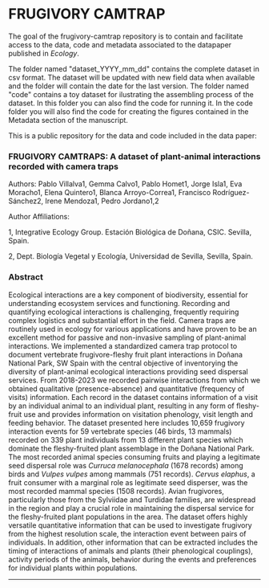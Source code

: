 # FRUGIVORY CAMTRAP

The goal of the frugivory-camtrap repository is to contain and facilitate access to the data, code and metadata associated to the datapaper published in _Ecology_. 

The folder named "dataset_YYYY_mm_dd" contains the complete dataset in csv format. The dataset will be updated with new field data when available and the folder will contain the date for the last version. The folder named "code" contains a toy dataset for ilustrating the assembling process of the dataset. In this folder you can also find the code for running it. In the code folder you will also find the code for creating the figures contained in the Metadata section of the manuscript.   

This is a public repository for the data and code included in the data paper:

### FRUGIVORY CAMTRAPS: A dataset of plant-animal interactions recorded with camera traps

Authors:
Pablo Villalva1, Gemma Calvo1, Pablo Homet1, Jorge Isla1, Eva Moracho1, Elena Quintero1, Blanca Arroyo-Correa1, Francisco Rodríguez-Sánchez2, Irene Mendoza1, Pedro Jordano1,2 


Author Affiliations:


1, Integrative Ecology Group. Estación Biológica de Doñana, CSIC. Sevilla, Spain.


2, Dept. Biología Vegetal y Ecología, Universidad de Sevilla, Sevilla, Spain.

### Abstract
Ecological interactions are a key component of biodiversity, essential for understanding ecosystem services and functioning. Recording and quantifying ecological interactions is challenging, frequently requiring complex logistics and substantial effort in the field. Camera traps are routinely used in ecology for various applications and have proven to be an excellent method for passive and non-invasive sampling of plant-animal interactions. We implemented a standardized camera trap protocol to document vertebrate frugivore-fleshy fruit plant interactions in Doñana National Park, SW Spain with the central objective of inventorying the diversity of plant-animal ecological interactions providing seed dispersal services. From 2018-2023 we recorded pairwise interactions from which we obtained qualitative (presence-absence) and quantitative (frequency of visits) information. Each record in the dataset contains information of a visit by an individual animal to an individual plant, resulting in any form of fleshy-fruit use and provides information on visitation phenology, visit length and feeding behavior. The dataset presented here includes 10,659 frugivory interaction events for 59 vertebrate species (46 birds, 13 mammals) recorded on 339 plant individuals from 13 different plant species which dominate the fleshy-fruited plant assemblage in the Doñana National Park. The most recorded animal species consuming fruits and playing a legitimate seed dispersal role was _Curruca melanocephala_ (1678 records) among birds and _Vulpes vulpes_ among mammals (751 records). _Cervus elaphus_, a fruit consumer with a marginal role as legitimate seed disperser, was the most recorded mammal species (1508 records). Avian frugivores, particularly those from the Sylviidae and Turdidae families, are widespread in the region and play a crucial role in maintaining the dispersal service for the fleshy-fruited plant populations in the area. The dataset offers highly versatile quantitative information that can be used to investigate frugivory from the highest resolution scale, the interaction event between pairs of individuals. In addition, other information that can be extracted includes the timing of interactions of animals and plants (their phenological couplings), activity periods of the animals, behavior during the events and preferences for individual plants within populations. 

----

